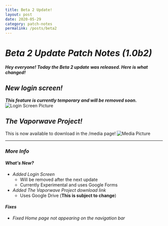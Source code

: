 ```yaml
---
title: Beta 2 Update!
layout: post
date: 2020-05-29
category: patch-notes
permalink: /posts/beta2
---
```


# _Beta 2 Update Patch Notes (1.0b2)_

**_Hey everyone! Today the Beta 2 update was released. Here is what changed!_**

## _New login screen!_
**_This feature is currently temporary and will be removed soon._**
![Login Screen Picture](https://github.com/Lennon-Incorporated/test/pictures/login-screen1.png)

## _The Vaporwave Project!_
This is now available to download in the /media page!
![Media Picture](https://github.com/Lennon-Incorporated/test/pictures/vaporwave-picture1.jpg)

------------------
### **_More Info_**

#### _What's New?_

- _Added Login Screen_
  - Will be removed after the next update
  - Currently Experimental and uses Google Forms
- _Added The Vaporwave Project download link_
  - Uses Google Drive (**This is subject to change**)

#### _Fixes_

- _Fixed Home page not appearing on the navigation bar_
